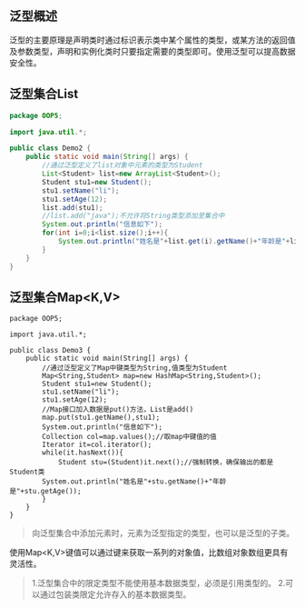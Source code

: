 ## 泛型概述
泛型的主要原理是声明类时通过标识表示类中某个属性的类型，或某方法的返回值及参数类型，声明和实例化类时只要指定需要的类型即可。使用泛型可以提高数据安全性。
## 泛型集合List<T>
```java
package OOP5;

import java.util.*;

public class Demo2 {
	public static void main(String[] args) {
		//通过泛型定义了list对象中元素的类型为Student
		List<Student> list=new ArrayList<Student>();
		Student stu1=new Student();
		stu1.setName("li");
		stu1.setAge(12);
		list.add(stu1);
		//list.add("java");不允许将String类型添加至集合中
		System.out.println("信息如下");
		for(int i=0;i<list.size();i++){
			System.out.println("姓名是"+list.get(i).getName()+"年龄是"+list.get(i).getAge());
		}
	}
}
```
## 泛型集合Map<K,V>
```
package OOP5;

import java.util.*;

public class Demo3 {
	public static void main(String[] args) {
		//通过泛型定义了Map中键类型为String,值类型为Student
		Map<String,Student> map=new HashMap<String,Student>();
		Student stu1=new Student();
		stu1.setName("li");
		stu1.setAge(12);
		//Map接口加入数据是put()方法，List是add()
		map.put(stu1.getName(),stu1);
		System.out.println("信息如下");
		Collection col=map.values();//取map中键值的值
		Iterator it=col.iterator();
		while(it.hasNext()){
			Student stu=(Student)it.next();//强制转换，确保输出的都是Student类
		System.out.println("姓名是"+stu.getName()+"年龄是"+stu.getAge());
		}
	}
}
```
> 向泛型集合中添加元素时，元素为泛型指定的类型，也可以是泛型的子类。

使用Map<K,V>键值可以通过键来获取一系列的对象值，比数组对象数组更具有灵活性。
> 1.泛型集合中的限定类型不能使用基本数据类型，必须是引用类型的。
> 2.可以通过包装类限定允许存入的基本数据类型。








